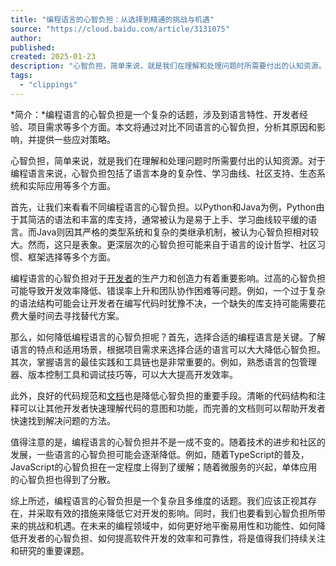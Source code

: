 ```yaml
---
title: "编程语言的心智负担：从选择到精通的挑战与机遇"
source: "https://cloud.baidu.com/article/3131075"
author:
published:
created: 2025-01-23
description: "心智负担，简单来说，就是我们在理解和处理问题时所需要付出的认知资源。对于编程语言来说，心智负担包括了语言本身的复杂性、学习曲线、社区支持、生态系统和实际应用等多个方面。"
tags:
  - "clippings"
---
```

*简介：*编程语言的心智负担是一个复杂的话题，涉及到语言特性、开发者经验、项目需求等多个方面。本文将通过对比不同语言的心智负担，分析其原因和影响，并提供一些应对策略。

心智负担，简单来说，就是我们在理解和处理问题时所需要付出的认知资源。对于编程语言来说，心智负担包括了语言本身的复杂性、学习曲线、社区支持、生态系统和实际应用等多个方面。

首先，让我们来看看不同编程语言的心智负担。以Python和Java为例，Python由于其简洁的语法和丰富的库支持，通常被认为是易于上手、学习曲线较平缓的语言。而Java则因其严格的类型系统和复杂的类继承机制，被认为心智负担相对较大。然而，这只是表象。更深层次的心智负担可能来自于语言的设计哲学、社区习惯、框架选择等多个方面。

编程语言的心智负担对于[开发者](https://cloud.baidu.com/product/xly.html)的生产力和创造力有着重要影响。过高的心智负担可能导致开发效率降低、错误率上升和团队协作困难等问题。例如，一个过于复杂的语法结构可能会让开发者在编写代码时犹豫不决，一个缺失的库支持可能需要花费大量时间去寻找替代方案。

那么，如何降低编程语言的心智负担呢？首先，选择合适的编程语言是关键。了解语言的特点和适用场景，根据项目需求来选择合适的语言可以大大降低心智负担。其次，掌握语言的最佳实践和工具链也是非常重要的。例如，熟悉语言的包管理器、版本控制工具和调试技巧等，可以大大提高开发效率。

此外，良好的代码规范和[文档](https://cloud.baidu.com/product/doc.html)也是降低心智负担的重要手段。清晰的代码结构和注释可以让其他开发者快速理解代码的意图和功能，而完善的文档则可以帮助开发者快速找到解决问题的方法。

值得注意的是，编程语言的心智负担并不是一成不变的。随着技术的进步和社区的发展，一些语言的心智负担可能会逐渐降低。例如，随着TypeScript的普及，JavaScript的心智负担在一定程度上得到了缓解；随着微服务的兴起，单体应用的心智负担也得到了分散。

综上所述，编程语言的心智负担是一个复杂且多维度的话题。我们应该正视其存在，并采取有效的措施来降低它对开发的影响。同时，我们也要看到心智负担所带来的挑战和机遇。在未来的编程领域中，如何更好地平衡易用性和功能性、如何降低开发者的心智负担、如何提高软件开发的效率和可靠性，将是值得我们持续关注和研究的重要课题。
